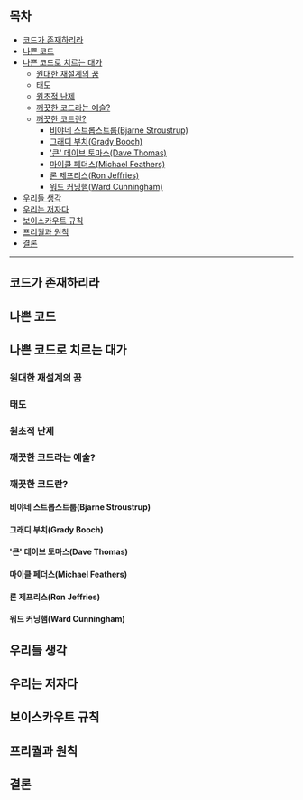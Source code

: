 ## 목차

- [코드가 존재하리라](#1)
- [나쁜 코드](#2)
- [나쁜 코드로 치르는 대가](#3)
  - [원대한 재설계의 꿈](#3-1)
  - [태도](#3-2)
  - [원초적 난제](#3-3)
  - [깨끗한 코드라는 예술?](#3-4)
  - [깨끗한 코드란?](#3-5)
    - [비야네 스트롭스트룹(Bjarne Stroustrup)](#3-5-1)
    - [그래디 부치(Grady Booch)](#3-5-2)
    - ['큰' 데이브 토마스(Dave Thomas)](#3-5-3)
    - [마이클 페더스(Michael Feathers)](#3-5-4)
    - [론 제프리스(Ron Jeffries)](#3-5-6)
    - [워드 커닝햄(Ward Cunningham)](#3-5-6)
- [우리들 생각](#4)
- [우리는 저자다](#5)
- [보이스카우트 규칙](#6)
- [프리퀄과 원칙](#7)
- [결론](#8)

---

<a name="1"></a>

## 코드가 존재하리라

<a name="2"></a>

## 나쁜 코드

<a name="3"></a>

## 나쁜 코드로 치르는 대가

<a name="3-1"></a>

### 원대한 재설계의 꿈

<a name="3-2"></a>

### 태도

<a name="3-3"></a>

### 원초적 난제

<a name="3-4"></a>

### 깨끗한 코드라는 예술?

<a name="3-5"></a>

### 깨끗한 코드란?

<a name="3-5-1"></a>

#### 비야네 스트롭스트룹(Bjarne Stroustrup)

<a name="3-5-2"></a>

#### 그래디 부치(Grady Booch)

<a name="3-5-3"></a>

#### '큰' 데이브 토마스(Dave Thomas)

<a name="3-5-4"></a>

#### 마이클 페더스(Michael Feathers)

<a name="3-5-5"></a>

#### 론 제프리스(Ron Jeffries)

<a name="3-5-6"></a>

#### 워드 커닝햄(Ward Cunningham)

<a name="4"></a>

## 우리들 생각

<a name="5"></a>

## 우리는 저자다

<a name="6"></a>

## 보이스카우트 규칙

<a name="7"></a>

## 프리퀄과 원칙

<a name="8"></a>

## 결론
